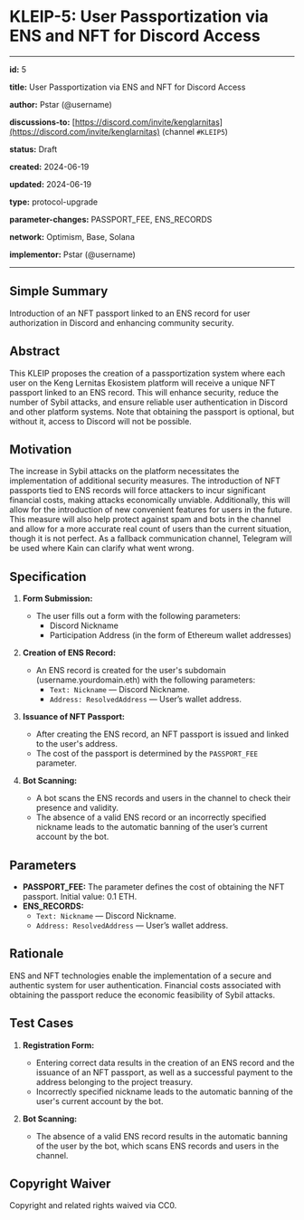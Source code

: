 # KLEIP-5: User Passportization via ENS and NFT for Discord Access

---

**id:** 5

**title:** User Passportization via ENS and NFT for Discord Access

**author:** Pstar (@username)

**discussions-to:** [https://discord.com/invite/kenglarnitas](https://discord.com/invite/kenglarnitas) (channel `#KLEIP5`)

**status:** Draft

**created:** 2024-06-19

**updated:** 2024-06-19

**type:** protocol-upgrade

**parameter-changes:** PASSPORT_FEE, ENS_RECORDS

**network:** Optimism, Base, Solana

**implementor:** Pstar (@username)

---

## Simple Summary

Introduction of an NFT passport linked to an ENS record for user authorization in Discord and enhancing community security.

## Abstract

This KLEIP proposes the creation of a passportization system where each user on the Keng Lernitas Ekosistem platform will receive a unique NFT passport linked to an ENS record. This will enhance security, reduce the number of Sybil attacks, and ensure reliable user authentication in Discord and other platform systems. Note that obtaining the passport is optional, but without it, access to Discord will not be possible.

## Motivation

The increase in Sybil attacks on the platform necessitates the implementation of additional security measures. The introduction of NFT passports tied to ENS records will force attackers to incur significant financial costs, making attacks economically unviable. Additionally, this will allow for the introduction of new convenient features for users in the future. This measure will also help protect against spam and bots in the channel and allow for a more accurate real count of users than the current situation, though it is not perfect. As a fallback communication channel, Telegram will be used where Kain can clarify what went wrong.

## Specification

1. **Form Submission:**
    - The user fills out a form with the following parameters:
        - Discord Nickname
        - Participation Address (in the form of Ethereum wallet addresses)

2. **Creation of ENS Record:**
    - An ENS record is created for the user's subdomain (username.yourdomain.eth) with the following parameters:
        - `Text: Nickname` — Discord Nickname.
        - `Address: ResolvedAddress` — User’s wallet address.

3. **Issuance of NFT Passport:**
    - After creating the ENS record, an NFT passport is issued and linked to the user's address.
    - The cost of the passport is determined by the `PASSPORT_FEE` parameter.

4. **Bot Scanning:**
    - A bot scans the ENS records and users in the channel to check their presence and validity.
    - The absence of a valid ENS record or an incorrectly specified nickname leads to the automatic banning of the user’s current account by the bot.

## Parameters

- **PASSPORT_FEE:** The parameter defines the cost of obtaining the NFT passport. Initial value: 0.1 ETH.
- **ENS_RECORDS:**
    - `Text: Nickname` — Discord Nickname.
    - `Address: ResolvedAddress` — User’s wallet address.

## Rationale

ENS and NFT technologies enable the implementation of a secure and authentic system for user authentication. Financial costs associated with obtaining the passport reduce the economic feasibility of Sybil attacks.

## Test Cases

1. **Registration Form:**
    - Entering correct data results in the creation of an ENS record and the issuance of an NFT passport, as well as a successful payment to the address belonging to the project treasury.
    - Incorrectly specified nickname leads to the automatic banning of the user's current account by the bot.

2. **Bot Scanning:**
    - The absence of a valid ENS record results in the automatic banning of the user by the bot, which scans ENS records and users in the channel.

## Copyright Waiver

Copyright and related rights waived via CC0.
